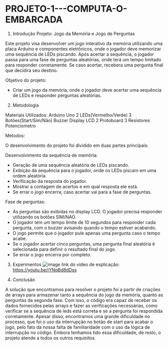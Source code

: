 # PROJETO-1---COMPUTA-O-EMBARCADA

1. Introdução
Projeto: Jogo da Memória e Jogo de Perguntas

Este projeto visa desenvolver um jogo interativo da memória utilizando uma placa Arduino e componentes eletrônicos, onde o jogador deve memorizar uma sequência de LEDs piscando. Após acertar a sequência, o jogador passa para uma fase de perguntas aleatórias, onde terá um tempo limitado para responder corretamente. Se caso acertar, recebera uma pergunta final que decidira seu destino.

Objetivo do projeto:
- Criar um jogo da memória, onde o jogador deve acertar uma sequência de LEDs e responder perguntas aleatórias.
  
2. Metodologia

Materiais Utilizados:
Arduino Uno
2 LEDs(Vermelho/Verde)
3 Botões(Start/Sim/Não)
Buzzer
Display LCD 
2 Protoboard 
3 Resistores
Potenciometro

Métodos:

O desenvolvimento do projeto foi dividido em duas partes principais:

Desenvolvimento da sequência de memória:
- Geração de uma sequência aleatória de LEDs piscando.
- Exibição da sequência para o jogador, onde os LEDs piscam em uma ordem aleatória.
- Verificação da resposta do jogador.
- Mostrar a contagem de acertos e em qual resposta ele está.
- Se errar o jogo encerra, caso acertar vai para a fase de perguntas.

Fase de perguntas:

- As perguntas são exibidas no display LCD. O jogador precisa responder utilizando os botões SIM/NAO.
- O jogador tem um tempo limite de 10 segundos para responder cada pergunta, com o buzzer avisando quando o tempo estiver acabando.
- O jogo permite que o jogador pule apenas uma pergunta caso o tempo acabe.
- Se o jogador acertar cinco perguntas, uma pergunta final aleatória é selecionada para definir o resultado final do jogo.
- Se errar o jogo encerra por completo.

3. Experimentos
![image](https://github.com/user-attachments/assets/2b154474-d863-4df9-a653-b0bca4361e69)
link do video de explicação: https://youtu.be/iYNqBd8dDss

4. Conclusão

A solução que encontramos para resolver o projeto foi a partir de criações de arrays para armazenar tanto a sequência do jogo da memória, quanto as perguntas da segunda fase.
Com isso, o código era capaz de receber os dados fornecidos pelas arrays e fazer as verificações necessárias, como verificar se a sequência de leds está correta e se a pergunta foi respondida corretamente.
Apesar disso, encontramos uma grande dificuldade no processo, que foi o uso da interrupção no botão de start para acabar o jogo, pelo fato da nossa falta de familiaridade com o uso da lógica de interrupção no código. 
Embora tenhamos tido essa dificuldade, de resto, o projeto atende a todos os outros requisitos.
